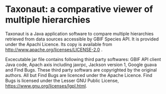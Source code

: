 # Taxonaut: a comparative viewer of multiple hierarchies

Taxonaut is a Java application software to compare multiple hierarchies retrieved from data sources
accessible by GBIF Species API.  It is provided under the Apachi Licence.  Its copy is available from http://www.apache.org/licenses/LICENSE-2.0 .

Excecutable jar file contains following third party softwares: GBIF API client Java code, Apach axis including jaxrpc, Jackson version 1, Google guava and Find Bugs.  These third party softwars are copyrighted by the original authors. All but Find Bugs are licenced under the Apache Licence.  Find Bugs is licensed under  the Lesser GNU Public License, https://www.gnu.org/licenses/lgpl.html.
